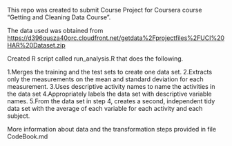 This repo was created to submit Course Project for Coursera course “Getting and Cleaning Data Course”.

The data used was obtained from https://d396qusza40orc.cloudfront.net/getdata%2Fprojectfiles%2FUCI%20HAR%20Dataset.zip

Created R script called run_analysis.R that does the following.

1.Merges the training and the test sets to create one data set.
2.Extracts only the measurements on the mean and standard deviation for each measurement.
3.Uses descriptive activity names to name the activities in the data set
4.Appropriately labels the data set with descriptive variable names.
5.From the data set in step 4, creates a second, independent tidy data set with the average of each variable for each activity and each subject.

More information about data and the transformation steps provided in file CodeBook.md
